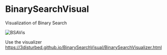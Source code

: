 # BinarySearchVisual
Visualization of Binary Search

![BSAVis](https://github.com/user-attachments/assets/f2fc9490-e35b-48f0-bf93-3281c500c858)

Use the visualizer
https://3disturbed.github.io/BinarySearchVisual/BinarySearchVisualizer.html
